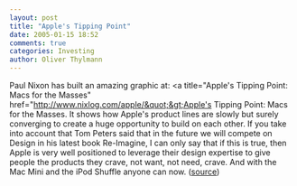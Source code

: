 ```yaml
---
layout: post
title: "Apple's Tipping Point"
date: 2005-01-15 18:52
comments: true
categories: Investing
author: Oliver Thylmann
---
```



Paul Nixon has built an amazing graphic at: &lt;a title=&quot;Apple's Tipping Point: Macs for the Masses&quot; href=&quot;http://www.nixlog.com/apple/&quot;&gt;Apple's Tipping Point: Macs for the Masses. It shows how Apple's product lines are slowly but surely converging to create a huge opportunity to build on each other. If you take into account that Tom Peters said that in the future we will compete on Design in his latest book Re-Imagine, I can only say that if this is true, then Apple is very well positioned to leverage their design expertise to give people the products they crave, not want, not need, crave. And with the Mac Mini and the iPod Shuffle anyone can now. ([source](http://apple.weblogsinc.com/entry/1234000030027351/))


